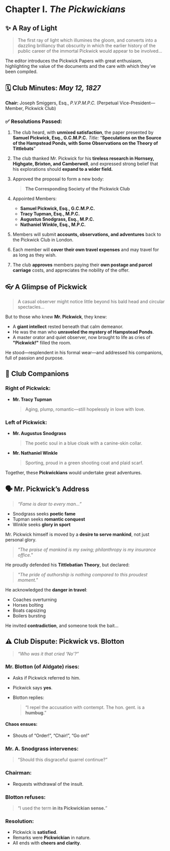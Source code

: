 # Chapter I. *The Pickwickians*


## ✨ A Ray of Light

> The first ray of light which illumines the gloom, and converts into a dazzling brilliancy that obscurity in which the earlier history of the public career of the immortal Pickwick would appear to be involved...

The editor introduces the Pickwick Papers with great enthusiasm, highlighting the value of the documents and the care with which they’ve been compiled.


## 🗓️ Club Minutes: *May 12, 1827*

**Chair:** Joseph Smiggers, Esq., *P.V.P.M.P.C.*
(Perpetual Vice-President—Member, Pickwick Club)

### ✅ Resolutions Passed:

1. The club heard, with **unmixed satisfaction**, the paper presented by **Samuel Pickwick, Esq., G.C.M.P.C.**
   *Title:* “**Speculations on the Source of the Hampstead Ponds, with Some Observations on the Theory of Tittlebats**”

2. The club thanked Mr. Pickwick for his **tireless research in Hornsey, Highgate, Brixton, and Camberwell**, and expressed strong belief that his explorations should **expand to a wider field.**

3. Approved the proposal to form a new body:

   > **The Corresponding Society of the Pickwick Club**

4. Appointed Members:

   * **Samuel Pickwick, Esq., G.C.M.P.C.**
   * **Tracy Tupman, Esq., M.P.C.**
   * **Augustus Snodgrass, Esq., M.P.C.**
   * **Nathaniel Winkle, Esq., M.P.C.**

5. Members will submit **accounts, observations, and adventures** back to the Pickwick Club in London.

6. Each member will **cover their own travel expenses** and may travel for as long as they wish.

7. The club **approves** members paying their **own postage and parcel carriage** costs, and appreciates the nobility of the offer.


## 👓 A Glimpse of Pickwick

> A casual observer might notice little beyond his bald head and circular spectacles...

But to those who knew **Mr. Pickwick**, they knew:

* A **giant intellect** rested beneath that calm demeanor.
* He was the man who **unraveled the mystery of Hampstead Ponds**.
* A master orator and quiet observer, now brought to life as cries of **"Pickwick!"** filled the room.

He stood—resplendent in his formal wear—and addressed his companions, full of passion and purpose.


## 👥 Club Companions

### Right of Pickwick:

* **Mr. Tracy Tupman**

  > Aging, plump, romantic—still hopelessly in love with love.

### Left of Pickwick:

* **Mr. Augustus Snodgrass**

  > The poetic soul in a blue cloak with a canine-skin collar.

* **Mr. Nathaniel Winkle**

  > Sporting, proud in a green shooting coat and plaid scarf.

Together, these **Pickwickians** would undertake great adventures.


## 🗣️ Mr. Pickwick’s Address

> *“Fame is dear to every man…”*

* Snodgrass seeks **poetic fame**
* Tupman seeks **romantic conquest**
* Winkle seeks **glory in sport**

Mr. Pickwick himself is moved by a **desire to serve mankind**, not just personal glory.

> *"The praise of mankind is my swing; philanthropy is my insurance office."*

He proudly defended his **Tittlebatian Theory**, but declared:

> *"The pride of authorship is nothing compared to this proudest moment."*

He acknowledged the **danger in travel**:

* Coaches overturning
* Horses bolting
* Boats capsizing
* Boilers bursting

He invited **contradiction**, and someone took the bait...


## ⚠️ Club Dispute: Pickwick vs. Blotton

> *“Who was it that cried ‘No’?”*

### Mr. Blotton (of Aldgate) rises:

* Asks if Pickwick referred to him.
* Pickwick says **yes**.
* Blotton replies:

  > “I repel the accusation with contempt. The hon. gent. is a **humbug**.”

#### Chaos ensues:

* Shouts of “Order!”, “Chair!”, “Go on!”

### Mr. A. Snodgrass intervenes:

> “Should this disgraceful quarrel continue?”

### Chairman:

* Requests withdrawal of the insult.

### Blotton refuses:

> “I used the term **in its Pickwickian sense.**”

### Resolution:

* Pickwick is **satisfied**.
* Remarks were **Pickwickian** in nature.
* All ends with **cheers and clarity**.

